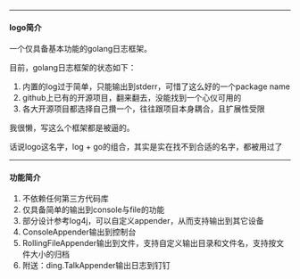 

-----

#### logo简介

一个仅具备基本功能的golang日志框架。



目前，golang日志框架的状态如下：

1. 内置的log过于简单，只能输出到stderr，可惜了这么好的一个package name
2. github上已有的开源项目，翻来翻去，没能找到一个心仪可用的
3. 各大开源项目都选择自己攢一个，往往跟项目本身耦合，且扩展性受限



我很懒，写这么个框架都是被逼的。



话说logo这名字，log + go的组合，其实是实在找不到合适的名字，都被用过了



---

#### 功能简介



1. 不依赖任何第三方代码库
2. 仅具备简单的输出到console与file的功能
3. 部分设计参考log4j，可以自定义appender，从而支持输出到其它设备
4. ConsoleAppender输出到控制台
5. RollingFileAppender输出到文件，支持自定义输出目录和文件名，支持按文件大小的归档
6. 附送：ding.TalkAppender输出日志到钉钉





